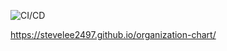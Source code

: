 ![CI/CD](https://github.com/stevelee2497/organization-chart/workflows/CI/CD/badge.svg)

https://stevelee2497.github.io/organization-chart/

